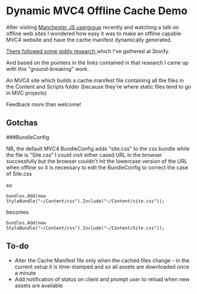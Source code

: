 Dynamic MVC4 Offline Cache Demo
====
After visiting [Manchester JS usergroup](http://mancjs.com/#offline-apps-node-and-coffeescript) recently and watching a talk on offline web sites I wondered how easy it was to make an offline capable MVC4 website and have the cache manifest dynamically generated.

[There followed some giddy research ](hhttp://storify.com/pauldambra/giddy-cache-manifest-research) which I've gathered at Storify.

And based on the pointers in the links contained in that research I came up with this "ground-breaking" work.

An MVC4 site which builds a cache.manifest file containing all the files in the Content and Scripts folder (because they're where static files tend to go in MVC projects)

Feedback more than welcome!

Gotchas
----
###BundleConfig

NB, the default MVC4 BundleConfig adds "site.css" to the css bundle while the file is "Site.css" I could visit either cased URL in the browser successfully but the browser couldn't hit the lowercase version of the URL when offline so it is necessary to edit the BundleConfig to correct the case of Site.css

so

`bundles.Add(new StyleBundle("~/Content/css").Include("~/Content/site.css"));`

becomes

`bundles.Add(new StyleBundle("~/Content/css").Include("~/Content/Site.css"));`


To-do
----
* Alter the Cache Manifest file only when the cached files change  - in the current setup it is time-stamped and so all assets are downloaded once a minute
* Add notification of status on client and prompt user to reload when new assets are available


